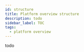 ```yaml
---
id: structure
title: Platform overview structure
description: todo
sidebar_label: TOC
tags:
  - platform overview
---
```


todo
